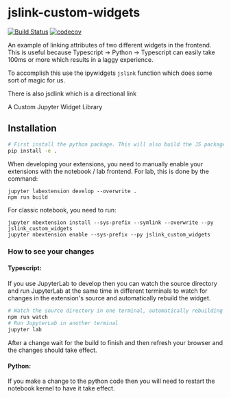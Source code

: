 
# jslink-custom-widgets

[![Build Status](https://travis-ci.org//jslink-custom-widgets.svg?branch=master)](https://travis-ci.org//jslink_custom_widgets)
[![codecov](https://codecov.io/gh//jslink-custom-widgets/branch/master/graph/badge.svg)](https://codecov.io/gh//jslink-custom-widgets)

An example of linking attributes of two different widgets in the frontend. This is useful because Typescript -> Python -> Typescript can easily take 100ms or more which results in a laggy experience.


To accomplish this use the ipywidgets `jslink` function which does some sort of magic for us.

There is also jsdlink which is a directional link

A Custom Jupyter Widget Library

## Installation


```bash
# First install the python package. This will also build the JS packages.
pip install -e .
```

When developing your extensions, you need to manually enable your extensions with the
notebook / lab frontend. For lab, this is done by the command:

```
jupyter labextension develop --overwrite .
npm run build
```

For classic notebook, you need to run:

```
jupyter nbextension install --sys-prefix --symlink --overwrite --py jslink_custom_widgets
jupyter nbextension enable --sys-prefix --py jslink_custom_widgets
```

### How to see your changes
#### Typescript:
If you use JupyterLab to develop then you can watch the source directory and run JupyterLab at the same time in different
terminals to watch for changes in the extension's source and automatically rebuild the widget.

```bash
# Watch the source directory in one terminal, automatically rebuilding when needed
npm run watch
# Run JupyterLab in another terminal
jupyter lab
```

After a change wait for the build to finish and then refresh your browser and the changes should take effect.

#### Python:
If you make a change to the python code then you will need to restart the notebook kernel to have it take effect.
